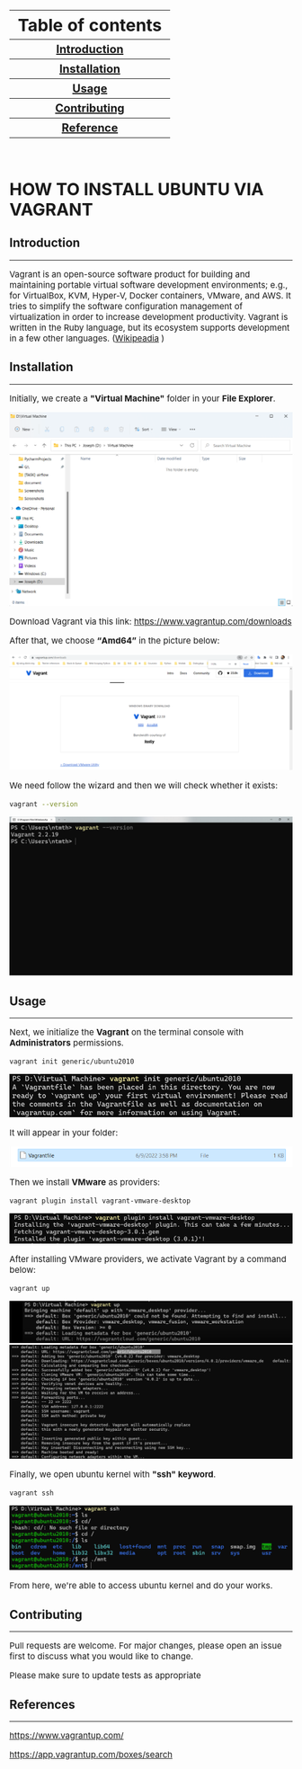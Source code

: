 <style>
    head {text-align: center}
    body {background-color: powerblue;}
    th {
        text-align: center; 
        font-weight:"bold";
        font-size: 20px;
    }
    p {font-size: 15px;}
    h2 {font-weight: bold;}
    h1 {font-weight: bold;
        font-size:30px;}
</style>

<body>

<table>
    <th style="font-size: 30px;">Table of contents</th>
    <tr>
        <th><a href="#C1">Introduction</a></th>
    </tr>
    <tr>
        <th><a href="#C2">Installation</a></th>
    </tr>
    <tr>
        <th><a href="#C3">Usage</a></th>
    </tr>
    <tr>
        <th><a href="#C4">Contributing</a></th>
    </tr>
    <tr>
        <th><a href="#C5">Reference</a></th>
    </tr>
</table>

<br>

<h1> HOW TO INSTALL UBUNTU VIA VAGRANT </h1>

<h2 id="C1">Introduction</h2>
<hr>

<p>Vagrant is an open-source software product for building and maintaining portable virtual software development environments; e.g., for VirtualBox, KVM, Hyper-V, Docker containers, VMware, and AWS. It tries to simplify the software configuration management of virtualization in order to increase development productivity. Vagrant is written in the Ruby language, but its ecosystem supports development in a few other languages. (<a href="https://en.wikipedia.org/wiki/Vagrant_(software))">Wikipeadia</a>
)</p>

<h2 id="C2">Installation</h2>
<hr>

<p>Initially, we create a <b>"Virtual Machine"</b> folder in your <b>File Explorer</b>.</p>

<img src="image/1.png" alt="File Explorer">

<br>

<p>Download Vagrant via this link: <a href="https://www.vagrantup.com/downloads">https://www.vagrantup.com/downloads</a></p>

<p>After that, we choose <q style="font-weight: bold;">Amd64</q> in the picture below:</p>

<img src="image/2.png" alt="Vagrant download picture">

<br>

<p>We need follow the wizard and then we will check whether it exists:</p>

```bash
vagrant --version
```

<img src="image/3.png" alt="Vagrant check on terminal">

<br>

<h2 id="C3">Usage</h2>
<hr>

<p>Next, we initialize the <b>Vagrant</b> on the terminal console with <b>Administrators</b> permissions.</p>

```bash
vagrant init generic/ubuntu2010
```

<img src="image/4.png" alt="initialize vagrant">

<br>

<p>It will appear in your folder:</p>

<img src="image/5.png" alt="Vagrantfile">

<br>

<p>Then we install <b>VMware</b> as providers:</p>

```bash
vagrant plugin install vagrant-vmware-desktop
```

<img src="image/6.png" alt="vmware plugin">

<br>

<p>After installing VMware providers, we activate Vagrant by a command below:</p>

```bash
vagrant up
```

<img src="image/7.png" alt="vagrant up">
<img src="image/8.png">

<br>

<p>Finally, we open ubuntu kernel with <b>"ssh" keyword</b>.</p>

```bash
vagrant ssh
```

<img src="image/9.png" alt="ssh">

<br>

<p>From here, we're able to access ubuntu kernel and do your works.</p>

<h2 id="C4">Contributing</h2>
<hr>

<p>Pull requests are welcome. For major changes, please open an issue first to discuss what you would like to change.

Please make sure to update tests as appropriate</p>

<h2 id="C5">References</h2>
<hr>

<a href="https://www.vagrantup.com/">https://www.vagrantup.com/</a>

<a href="https://app.vagrantup.com/boxes/search">https://app.vagrantup.com/boxes/search</a>

</body>